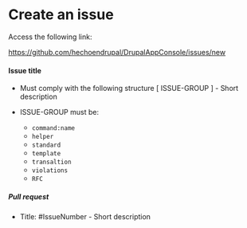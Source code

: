 # Create an issue

Access the following link:  

https://github.com/hechoendrupal/DrupalAppConsole/issues/new 

#### Issue title
* Must comply with the following structure [ ISSUE-GROUP ] - Short description

* ISSUE-GROUP must be: 
    * `command:name`  
    * `helper`
    * `standard`
    * `template` 
    * `transaltion`
    * `violations`
    * `RFC`

##### Pull request 
* Title: #IssueNumber - Short description

  